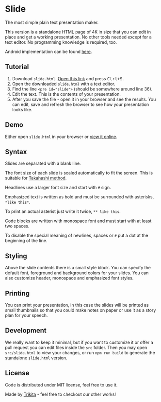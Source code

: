 # Slide

The most simple plain text presentation maker.

This version is a standalone HTML page of 4K in size that you can edit in place
and get a working presentation. No other tools needed except for a text editor.
No programming knowledge is required, too.

Android implementation can be found [here](https://github.com/trikita/slide).

## Tutorial

1. Download `slide.html`.
   [Open this link](https://raw.githubusercontent.com/trikita/slide-html/master/slide.html)
   and press <kbd>Ctrl+S</kbd>.
2. Open the downloaded `slide.html` with a text editor.
3. Find the line `<pre id="slide">` (should be somewhere around line 36).
4. Edit the text. This is the contents of your presentation.
5. After you save the file - open it in your browser and see the results. You
	 can edit, save and refresh the browser to see how your presentation looks
	 like.

## Demo

Either open `slide.html` in your browser or [view it online](http://htmlpreview.github.io/?https://github.com/trikita/slide-html/blob/master/slide.html).

## Syntax

Slides are separated with a blank line.

The font size of each slide is scaled automatically to fit the screen. This is
suitable for [Takahashi method](https://en.wikipedia.org/wiki/Takahashi_method).

Headlines use a larger font size and start with `#` sign.

Emphasized text is written as bold and must be surrounded with asterisks, `*like this*`.

To print an actual asterist just write it twice, `** like this`.

Code blocks are written with monospace font and must start with at least two spaces.

To disable the special meaning of newlines, spaces or `#` put a dot at the
beginning of the line.

## Styling

Above the slide contents there is a small style block. You can specify the
default font, foreground and background colors for your slides. You can also
customize header, monospace and emphasized font styles.

## Printing

You can print your presentation, in this case the slides will be printed as small thumbnails
so that you could make notes on paper or use it as a story plan for your speech.

## Development

We really want to keep it minimal, but if you want to customize it or offer a
pull request you can edit files inside the `src` folder. Then you may open
`src/slide.html` to view your changes, or run `npm run build` to generate the
standalone `slide.html` version.

## License

Code is distributed under MIT license, feel free to use it. 

Made by [Trikita](http://trikita.co) - feel free to checkout our other works!
